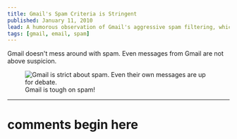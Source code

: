 ```yaml
---
title: Gmail's Spam Criteria is Stringent
published: January 11, 2010
lead: A humorous observation of Gmail's aggressive spam filtering, which is so thorough it even flags Gmail's own messages as potential spam.
tags: [gmail, email, spam]
---
```


Gmail doesn't mess around with spam. Even messages from Gmail are not above suspicion.

<figure>
    <img src="/images/gmail-spam.png" alt="Gmail is strict about spam. Even their own messages are up for debate." />
    <figcaption>Gmail is tough on spam!</figcaption>
</figure>

---
# comments begin here

